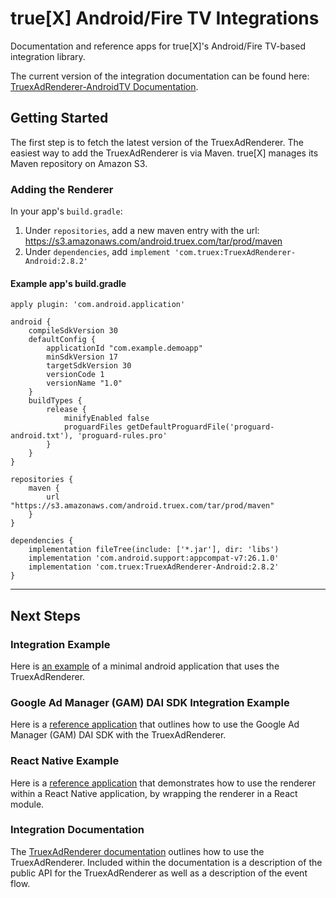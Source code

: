 # true[X] Android/Fire TV Integrations

Documentation and reference apps for true[X]'s Android/Fire TV-based integration library.

The current version of the integration documentation can be found here: [TruexAdRenderer-AndroidTV Documentation](DOCS.md).

## Getting Started

The first step is to fetch the latest version of the TruexAdRenderer. The easiest way to add the TruexAdRenderer is via Maven. true[X] manages its Maven repository on Amazon S3.

### Adding the Renderer

In your app's `build.gradle`:

1. Under `repositories`, add a new maven entry with the url: <https://s3.amazonaws.com/android.truex.com/tar/prod/maven>
2. Under `dependencies`, add `implement 'com.truex:TruexAdRenderer-Android:2.8.2'`

#### Example app's build.gradle

```
apply plugin: 'com.android.application'

android {
    compileSdkVersion 30
    defaultConfig {
        applicationId "com.example.demoapp"
        minSdkVersion 17
        targetSdkVersion 30
        versionCode 1
        versionName "1.0"
    }
    buildTypes {
        release {
            minifyEnabled false
            proguardFiles getDefaultProguardFile('proguard-android.txt'), 'proguard-rules.pro'
        }
    }
}

repositories {
    maven {
        url "https://s3.amazonaws.com/android.truex.com/tar/prod/maven"
    }
}

dependencies {
    implementation fileTree(include: ['*.jar'], dir: 'libs')
    implementation 'com.android.support:appcompat-v7:26.1.0'
    implementation 'com.truex:TruexAdRenderer-Android:2.8.2'
}
```

* * *

## Next Steps

### Integration Example

Here is [an example][sheppard] of a minimal android application that uses the TruexAdRenderer.

### Google Ad Manager (GAM) DAI SDK Integration Example

Here is a [reference application](https://github.com/socialvibe/truex-android-google-ad-manager-reference-app) that outlines how to use the Google Ad Manager (GAM) DAI SDK with the TruexAdRenderer.

### React Native Example

Here is a [reference application](https://github.com/socialvibe/Tinkerbell) that demonstrates how to use the renderer within a React Native application, by wrapping the renderer in a React module.

### Integration Documentation

The [TruexAdRenderer documentation][docs] outlines how to use the TruexAdRenderer. Included within the documentation is a description of the public API for the TruexAdRenderer as well as a description of the event flow.

[sheppard]: https://github.com/socialvibe/sheppard
[gam]: https://github.com/socialvibe/truex-tvos-google-ad-manager-reference-app
[docs]: https://github.com/socialvibe/truex-androidtv-integrations/blob/develop/DOCS.md
